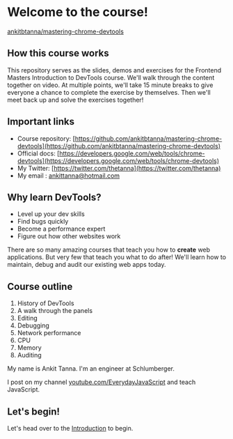 # Welcome to the course!

[ankitbtanna/mastering-chrome-devtools](https://github.com/ankitbtanna/mastering-chrome-devtools)

## How this course works

This repository serves as the slides, demos and exercises for the Frontend Masters Introduction to DevTools course. We'll walk through the content together on video. At multiple points, we'll take 15 minute breaks to give everyone a chance to complete the exercise by themselves. Then we'll meet back up and solve the exercises together!

## Important links

- Course repository: [https://github.com/ankitbtanna/mastering-chrome-devtools](https://github.com/ankitbtanna/mastering-chrome-devtools)
- Official docs: [https://developers.google.com/web/tools/chrome-devtools](https://developers.google.com/web/tools/chrome-devtools)
- My Twitter: [https://twitter.com/thetanna](https://twitter.com/thetanna)
- My email : [ankittanna@hotmail.com](mailto:ankittanna@hotmail.com)

## Why learn DevTools?

- Level up your dev skills
- Find bugs quickly
- Become a performance expert
- Figure out how other websites work

There are so many amazing courses that teach you how to **create** web applications. But very few that teach you what to do after! We'll learn how to maintain, debug and audit our existing web apps today.

## Course outline

1. History of DevTools
1. A walk through the panels
1. Editing
1. Debugging
1. Network performance
1. CPU
1. Memory
1. Auditing

My name is Ankit Tanna. I'm an engineer at Schlumberger.

I post on my channel [youtube.com/EverydayJavaScript](https://www.youtube.com/EverydayJavaScript) and teach JavaScript.

## Let's begin!

Let's head over to the [Introduction](/lesson/Introduction) to begin.
